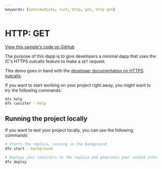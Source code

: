 ```yaml
---
keywords: [intermediate, rust, http, get, http get]
---
```


# HTTP: GET

[View this sample's code on GitHub](https://github.com/dfinity/examples/tree/master/rust/send_http_get)

The purpose of this dapp is to give developers a minimal dapp that uses the IC's HTTPS outcalls feature to make a `GET` request.

This demo goes in hand with the [developer documentation on HTTPS outcalls](https://internetcomputer.org/docs/current/developer-docs/integrations/https-outcalls/https-outcalls-get).

If you want to start working on your project right away, you might want to try the following commands:

```bash
dfx help
dfx canister --help
```

## Running the project locally
If you want to test your project locally, you can use the following commands:

```bash
# Starts the replica, running in the background
dfx start --background

# Deploys your canisters to the replica and generates your candid interface
dfx deploy
```
